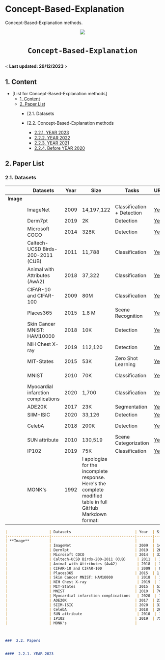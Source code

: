 # Concept-Based-Explanation


Concept-Based-Explanation methods.

<p align="center">
    <img src="polyp.png"/> <br />
</p>

# <p align=center>`Concept-Based-Explanation`


< **Last updated: 29/12/2023** >


##  1. Content


- [List for Concept-Based-Explanation methods]
	- [1. Content](#1-content)
	- [2. Paper List](#2-paper-list)
		- [2.1. Datasets 

		- [2.2. Concept-Based-Explanation methods 
			- [2.2.1. YEAR 2023](#221-year-2023)
			- [2.2.2. YEAR 2022](#222-year-2022)
			- [2.2.3. YEAR 2021](#223-year-2021)
			- [2.2.4. Before YEAR 2020](#224-before-year-2020)
     
		
    

##  2. Paper List

###  2.1. Datasets 

|                   | Datasets                             | Year  | Size       | Tasks                   | URL                                                                                      | Reference                                                                                                          |
|-------------------|--------------------------------------|-------|------------|-------------------------|------------------------------------------------------------------------------------------|--------------------------------------------------------------------------------------------------------------------|
| **Image**         |                                      |       |            |                         |                                                                                          |                                                                                                                    |
|                   | ImageNet                             | 2009  | 14,197,122 | Classification + Detection | [Yes](http://www.image-net.org/)                                                          | [1, 2, 3, 4, 5, 6]                                                                                                  |
|                   | Derm7pt                              | 2019  | 2K         | Detection               | [Yes](https://derm.cs.sfu.ca/Welcome.html)                                               | [7]                                                                                                                |
|                   | Microsoft COCO                       | 2014  | 328K       | Detection               | [Yes](https://cocodataset.org/)                                                           | [5, 8, 9]                                                                                                          |
|                   | Caltech-UCSD Birds-200-2011 (CUB)     | 2011  | 11,788     | Classification          | [Yes](https://www.vision.caltech.edu/datasets/cub_200_2011/)                            | [10, 11, 2, 12, 13, 14]                                                                                             |
|                   | Animal with Attributes (AwA2)         | 2018  | 37,322     | Classification          | [Yes](https://paperswithcode.com/dataset/awa2-1)                                         | [4, 15, 16, 17]                                                                                                    |
|                   | CIFAR-10 and CIFAR-100                | 2009  | 80M        | Classification          | [Yes](https://www.cs.toronto.edu/~kriz/cifar.html)                                       | [4]                                                                                                                |
|                   | Places365                            | 2015  | 1.8 M      | Scene Recognition        | [Yes](https://paperswithcode.com/dataset/places365)                                      | [18, 3, 19, 16]                                                                                                    |
|                   | Skin Cancer MNIST: HAM10000           | 2018  | 10K        | Detection               | [Yes](https://www.kaggle.com/datasets/kmader/skin-cancer-mnist-ham10000)                 | [20, 7, 21]                                                                                                        |
|                   | NIH Chest X-ray                       | 2019  | 112,120    | Detection               | [Yes](https://datasets.activeloop.ai/docs/ml/datasets/nih-chest-x-ray-dataset/)          | [22]                                                                                                               |
|                   | MIT-States                           | 2015  | 53K        | Zero Shot Learning       | [Yes](http://web.mit.edu/phillipi/Public/states_and_transformations/index.html)           | [23]                                                                                                               |
|                   | MNIST                                | 2010  | 70K        | Classification          | [Yes](http://yann.lecun.com/exdb/mnist/)                                                 | [24, 25, 26]                                                                                                       |
|                   | Myocardial infarction complications   | 2020  | 1,700      | Classification          | [Yes](https://archive.ics.uci.edu/dataset/579/myocardial+infarction+complications)       | [27]                                                                                                               |
|                   | ADE20K                               | 2017  | 23K        | Segmentation             | [Yes](https://groups.csail.mit.edu/vision/datasets/ADE20K/)                               | [28]                                                                                                               |
|                   | SIIM-ISIC                            | 2020  | 33,126     | Detection               | [Yes](https://www.kaggle.com/c/siim-isic-melanoma-classification/overview)                 | [29]                                                                                                               |
|                   | CelebA                               | 2018  | 200K       | Detection               | [Yes](http://mmlab.ie.cuhk.edu.hk/projects/CelebA.html)                                   | [30, 31, 32]                                                                                                       |
|                   | SUN attribute                         | 2010  | 130,519    | Scene Categorization     | [Yes](https://vision.princeton.edu/projects/2010/SUN/)                                   | [33, 34]                                                                                                           |
|                   | IP102                                | 2019  | 75K        | Classification          | [Yes](https://github.com/xpwu95/IP102)                                                    | [35]                                                                                                               |
|                   | MONK's                               | 1992  | I apologize for the incomplete response. Here's the complete modified table in full GitHub Markdown format:

```markdown
|                   | Datasets                             | Year  | Size       | Tasks                   | URL                                                                                      | Reference                                                                                                          |
|-------------------|--------------------------------------|-------|------------|-------------------------|------------------------------------------------------------------------------------------|--------------------------------------------------------------------------------------------------------------------|
| **Image**         |                                      |       |            |                         |                                                                                          |                                                                                                                    |
|                   | ImageNet                             | 2009  | 14,197,122 | Classification + Detection | [Yes](http://www.image-net.org/)                                                          | [1, 2, 3, 4, 5, 6]                                                                                                  |
|                   | Derm7pt                              | 2019  | 2K         | Detection               | [Yes](https://derm.cs.sfu.ca/Welcome.html)                                               | [7]                                                                                                                |
|                   | Microsoft COCO                       | 2014  | 328K       | Detection               | [Yes](https://cocodataset.org/)                                                           | [5, 8, 9]                                                                                                          |
|                   | Caltech-UCSD Birds-200-2011 (CUB)     | 2011  | 11,788     | Classification          | [Yes](https://www.vision.caltech.edu/datasets/cub_200_2011/)                            | [10, 11, 2, 12, 13, 14]                                                                                             |
|                   | Animal with Attributes (AwA2)         | 2018  | 37,322     | Classification          | [Yes](https://paperswithcode.com/dataset/awa2-1)                                         | [4, 15, 16, 17]                                                                                                    |
|                   | CIFAR-10 and CIFAR-100                | 2009  | 80M        | Classification          | [Yes](https://www.cs.toronto.edu/~kriz/cifar.html)                                       | [4]                                                                                                                |
|                   | Places365                            | 2015  | 1.8 M      | Scene Recognition        | [Yes](https://paperswithcode.com/dataset/places365)                                      | [18, 3, 19, 16]                                                                                                    |
|                   | Skin Cancer MNIST: HAM10000           | 2018  | 10K        | Detection               | [Yes](https://www.kaggle.com/datasets/kmader/skin-cancer-mnist-ham10000)                 | [20, 7, 21]                                                                                                        |
|                   | NIH Chest X-ray                       | 2019  | 112,120    | Detection               | [Yes](https://datasets.activeloop.ai/docs/ml/datasets/nih-chest-x-ray-dataset/)          | [22]                                                                                                               |
|                   | MIT-States                           | 2015  | 53K        | Zero Shot Learning       | [Yes](http://web.mit.edu/phillipi/Public/states_and_transformations/index.html)           | [23]                                                                                                               |
|                   | MNIST                                | 2010  | 70K        | Classification          | [Yes](http://yann.lecun.com/exdb/mnist/)                                                 | [24, 25, 26]                                                                                                       |
|                   | Myocardial infarction complications   | 2020  | 1,700      | Classification          | [Yes](https://archive.ics.uci.edu/dataset/579/myocardial+infarction+complications)       | [27]                                                                                                               |
|                   | ADE20K                               | 2017  | 23K        | Segmentation             | [Yes](https://groups.csail.mit.edu/vision/datasets/ADE20K/)                               | [28]                                                                                                               |
|                   | SIIM-ISIC                            | 2020  | 33,126     | Detection               | [Yes](https://www.kaggle.com/c/siim-isic-melanoma-classification/overview)                 | [29]                                                                                                               |
|                   | CelebA                               | 2018  | 200K       | Detection               | [Yes](http://mmlab.ie.cuhk.edu.hk/projects/CelebA.html)                                   | [30, 31, 32]                                                                                                       |
|                   | SUN attribute                         | 2010  | 130,519    | Scene Categorization     | [Yes](https://vision.princeton.edu/projects/2010/SUN/)                                   | [33, 34]                                                                                                           |
|                   | IP102                                | 2019  | 75K        | Classification          | [Yes](https://github.com/xpwu95/IP102)                                                    | [35]                                                                                                               |
|                   | MONK's                               |



###  2.2. Papers


####  2.2.1. YEAR 2023
